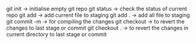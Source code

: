 git init -> initialise empty git repo
git status -> check the status of current repo
git add <filename> -> add current file to staging
git add . -> add all file to staging
git commit -m <message> -> for compiling the changes
git checkout <filename> -> to revert the changes to last stage or commit
git checkout . -> to revert the changes in current directory to last stage or commit

